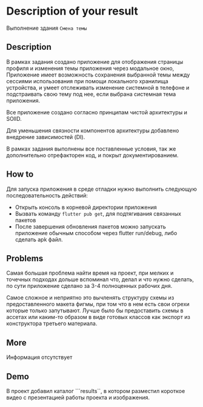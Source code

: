 # Description of your result

Выполнение здания ```Смена темы```

## Description

В рамках задания создано приложение для отображения страницы профиля и изменения темы приложения через модальное окно,
Приложение имеет возможность сохранения выбранной темы между сессиями использования при помощи локального хранилища
устройства, и умеет отслеживать изменение системной в телефоне и подстраивать свою тему под нее, если выбрана системная
тема приложения.

Все приложение создано согласно принципам чистой архитектуры и SOlID.

Для уменьшения связности компонентов архитектуры добавлено внедрение зависимостей (DI).

В рамках задания выполнены все поставленные условия, так же дополнительно отрефакторен код, и покрыт документированием.

## How to

Для запуска приложения в среде отладки нужно выполнить следующую последовательность действий:

- Открыть консоль в корневой директории приложения
- Вызвать команду `flutter pub get`, для подтягивания связанных пакетов
- После завершения обновления пакетов можно запускать приложение обычным способом через flutter run/debug, либо сделать
  apk файл.

## Problems

Самая большая проблема найти время на проект, при мелких и точечных подходах дольше вспоминал что, делал и что нужно
сделать,
по сути приложение сделано за 3-4 полноценных рабочих дня.

Самое сложное и неприятно это вычленять структуру схемы из предоставленного макета фигмы, при том что в нем есть свои
огрехи которые только запутывают. Лучше было бы предоставить схемы в ассетах или каким-то образом в виде готовых классов
как экспорт из конструктора третьего материала.

## More

Информация отсутствует

## Demo

В проект добавил каталог ```results``, в котором разместил короткое видео с презентацией работы проекта и
изображения.

